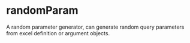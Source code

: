 # randomParam
A random parameter generator, can generate random query parameters from excel definition or argument objects.
